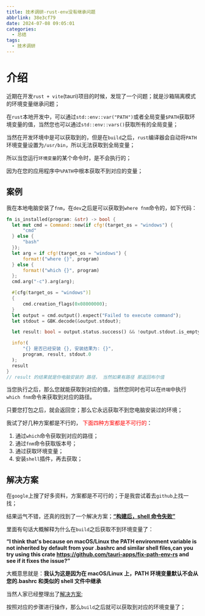 ```yaml
---
title: 技术调研-rust-env没有继承问题
abbrlink: 38e3cf79
date: 2024-07-08 09:05:01
categories:
  - 总结
tags:
  - 技术调研
---
```


# 介绍

近期在开发`rust + vite`(tauri)项目的时候，发现了一个问题；就是沙箱隔离模式的环境变量继承问题；

在`rust`本地开发中，可以通过`std::env::var("PATH")`或者全局变量`$PATH`获取环境变量的值，当然您也可以通过`std::env::vars()`获取所有的全局变量；

当然在开发环境中是可以获取到的，但是在`build`之后，`rust`编译器会自动将`PATH`环境变量设置为`/usr/bin`，所以无法获取到全局变量；

所以当您运行`环境变量`的某个命令时，是不会执行的；

因为在您的应用程序中`%PATH`中根本获取不到对应的变量；

## 案例

我在本地电脑安装了`fnm`，在`dev`之后是可以获取到`where fnm`命令的，如下代码：

```rust
fn is_installed(program: &str) -> bool {
  let mut cmd = Command::new(if cfg!(target_os = "windows") {
      "cmd"
  } else {
      "bash"
  });
  let arg = if cfg!(target_os = "windows") {
      format!("where {}", program)
  } else {
      format!("which {}", program)
  };
  cmd.arg("-c").arg(arg);

  #[cfg(target_os = "windows")]
  {
      cmd.creation_flags(0x08000000);
  }
  let output = cmd.output().expect("Failed to execute command");
  let stdout = GBK.decode(&output.stdout);

  let result: bool = output.status.success() && !output.stdout.is_empty();

  info!(
      "{} 是否已经安装 {}, 安装结果为: {}",
      program, result, stdout.0
  );
  result
}
// result 的结果就是你电脑安装的 路径， 当然如果有路径 那返回布尔值
```

当您执行之后，那么您就能获取到对应的值，当然您同时也可以在`终端`中执行`which fnm`命令来获取到对应的路径。

只要您打包之后，就会返回空；那么它永远获取不到您电脑安装过的环境；

我试了好几种方案都是不行的， <font color="#ff0000">下面四种方案都是不可行的</font>：

1. 通过`which`命令获取到对应的路径；
2. 通过`fnm`命令获取版本号；
3. 通过获取环境变量；
4. 安装`shell`插件，再去获取；

## 解决方案

在`google`上搜了好多资料，方案都是不可行的；于是我尝试着去`github`上找一找；

结果运气不错，还真的找到了一个解决方案；[**“构建后，shell 命令失败”**](https://github.com/tauri-apps/tauri/issues/8400)

里面有句话大概解释为什么在`build`之后获取不到环境变量了：

**“I think that's because on macOS/Linux the PATH environment variable is not inherited by default from your .bashrc and similar shell files,can you try using this crate https://github.com/tauri-apps/fix-path-env-rs and see if it fixes the issue?”**

大概意思就是：**我认为这是因为在 macOS/Linux 上，PATH 环境变量默认不会从您的.bashrc 和类似的 shell 文件中继承**

当然人家已经整理出了[解决方案](https://github.com/tauri-apps/fix-path-env-rs);

按照对应的步骤进行操作，那么`build`之后就可以获取到对应的环境变量了；
